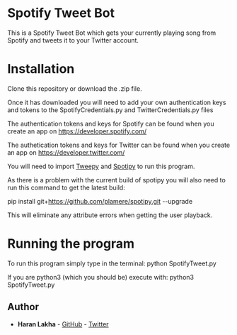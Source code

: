 # Spotify Tweet Bot
This is a Spotify Tweet Bot which gets your currently playing song from Spotify and tweets it to your Twitter account.

# Installation
Clone this repository or download the .zip file.

Once it has downloaded you will need to add your own authentication keys and tokens to the SpotifyCredentials.py and TwitterCredentials.py files

The authentication tokens and keys for Spotify can be found when you create an app on https://developer.spotify.com/

The authetication tokens and keys for Twitter can be found when you create an app on https://developer.twitter.com/

You will need to import [Tweepy](https://www.tweepy.org/) and [Spotipy](https://spotipy.readthedocs.io/en/latest/#installation) to run this program.

As there is a problem with the current build of spotipy you will also need to run this command to get the latest build:

pip install git+https://github.com/plamere/spotipy.git --upgrade

This will eliminate any attribute errors when getting the user playback.

# Running the program

To run this program simply type in the terminal: python SpotifyTweet.py

If you are python3 (which you should be) execute with: python3 SpotifyTweet.py

## Author

* **Haran Lakha** - [GitHub](https://github.com/Haran43) - [Twitter](https://twitter.com/haranlakha)
